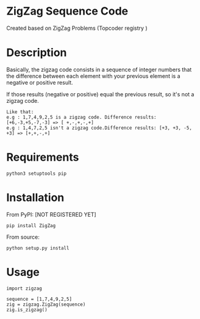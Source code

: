 # ZigZag Sequence Code

Created based on ZigZag Problems (Topcoder registry )

# Description
Basically, the zigzag code consists in a sequence of integer numbers
that the difference between each element with your previous element
is a negative or positive result.

If those results (negative or positive) equal the previous result,
so it's not a zigzag code.

    Like that:
    e.g : 1,7,4,9,2,5 is a zigzag code. Difference results: [+6,-3,+5,-7,-3] => [ +,-,+,-,+]
    e.g : 1,4,7,2,5 isn't a zigzag code.Difference results: [+3, +3, -5, +3] => [+,+,-,+]


# Requirements
    python3 setuptools pip

# Installation

From PyPI: [NOT REGISTERED YET]

    pip install ZigZag

From source:

    python setup.py install

# Usage

    import zigzag

    sequence = [1,7,4,9,2,5]
    zig = zigzag.ZigZag(sequence)
    zig.is_zigzag()
